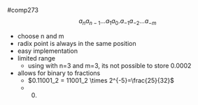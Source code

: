#comp273 
$$a_n a_{n-1} \dots a_1 a_0 . a_{-1} a_{-2} \dots a_{-m}$$
- choose n and m
- radix point is always in the same position
- easy implementation
- limited range
	- using with n=3 and m=3, its not possible to store 0.0002
- allows for binary to fractions
	- $0.11001_2 = 11001_2 \times 2^{-5}=\frac{25}{32}$
	- 0.